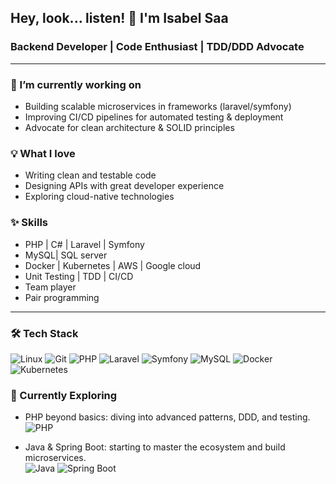 ## Hey, look... listen! 🧚 I'm Isabel Saa

### Backend Developer | Code Enthusiast | TDD/DDD Advocate

---

### 🔭 I’m currently working on  
- Building scalable microservices in frameworks (laravel/symfony)   
- Improving CI/CD pipelines for automated testing & deployment
- Advocate for clean architecture & SOLID principles 

### 💡 What I love  
- Writing clean and testable code  
- Designing APIs with great developer experience  
- Exploring cloud-native technologies

 ### ✨ Skills
- PHP | C# | Laravel | Symfony  
- MySQL| SQL server  
- Docker | Kubernetes | AWS | Google cloud
- Unit Testing | TDD | CI/CD
- Team player
- Pair programming

---
### 🛠️ Tech Stack

![Linux](https://img.shields.io/badge/Linux-FCC624?style=for-the-badge&logo=linux&logoColor=black)
![Git](https://img.shields.io/badge/Git-F05032?style=for-the-badge&logo=git&logoColor=white)
![PHP](https://img.shields.io/badge/PHP-777BB4?style=for-the-badge&logo=php&logoColor=white)
![Laravel](https://img.shields.io/badge/Laravel-F05340?style=for-the-badge&logo=laravel&logoColor=white)
![Symfony](https://img.shields.io/badge/Symfony-000000?style=for-the-badge&logo=symfony&logoColor=white)
![MySQL](https://img.shields.io/badge/MySQL-4479A1?style=for-the-badge&logo=mysql&logoColor=white)
![Docker](https://img.shields.io/badge/Docker-2496ED?style=for-the-badge&logo=docker&logoColor=white)
![Kubernetes](https://img.shields.io/badge/Kubernetes-326CE5?style=for-the-badge&logo=kubernetes&logoColor=white)

### 🚀 Currently Exploring

- PHP beyond basics: diving into advanced patterns, DDD, and testing.  
  ![PHP](https://img.shields.io/badge/PHP-777BB4?style=flat&logo=php&logoColor=white)

- Java & Spring Boot: starting to master the ecosystem and build microservices.  
  ![Java](https://img.shields.io/badge/Java-007396?style=flat&logo=java&logoColor=white) ![Spring Boot](https://img.shields.io/badge/Spring_Boot-6DB33F?style=flat&logo=springboot&logoColor=white)

